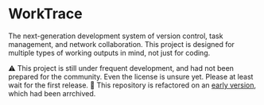 # WorkTrace

The next-generation development system of version control, task management, and network collaboration. This project is designed for multiple types of working outputs in mind, not just for coding.

⚠️ This project is still under frequent development, and had not been prepared for the community. Even the license is unsure yet. Please at least wait for the first release.
📓 This repository is refactored on an [early version](https://github.com/worktrace/early-backup), which had been arrchived.
